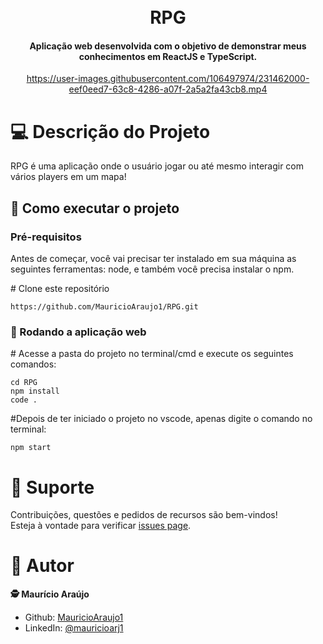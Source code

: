 <h1 align="center">
  <br>RPG
</h1>

<h4 align="center">
  Aplicação web desenvolvida com o objetivo de demonstrar meus conhecimentos em ReactJS e TypeScript.
</h4>




<div align="center">

https://user-images.githubusercontent.com/106497974/231462000-eef0eed7-63c8-4286-a07f-2a5a2fa43cb8.mp4

</div>



# 💻 Descrição do Projeto

RPG é uma aplicação onde o usuário jogar ou até mesmo interagir com vários players em um mapa!
## 🚀 Como executar o projeto

<h3>Pré-requisitos</h3>
Antes de começar, você vai precisar ter instalado em sua máquina as seguintes ferramentas: node, e também você precisa instalar o npm.


<span class="pl-c"><span class="pl-c">#</span> Clone este repositório</span>
```
https://github.com/MauricioAraujo1/RPG.git
```

<h3>🧭 Rodando a aplicação web</h3>

<span class="pl-c"><span class="pl-c">#</span> Acesse a pasta do projeto no terminal/cmd e execute os seguintes comandos:</span>

```
cd RPG
npm install
code .
```
<span class="pl-c"><span class="pl-c">#</span>Depois de ter iniciado o projeto no vscode, apenas digite o comando no terminal:</span>

```
npm start
```

# 🤝 Suporte 
Contribuições, questões e pedidos de recursos são bem-vindos!<br />Esteja à vontade para verificar [issues page](https://github.com/MauricioAraujo1/RPG/issues).

# 👤 Autor
**🕵 Maurício Araújo**

* Github: [MauricioAraujo1](https://github.com/MauricioAraujo1)
* LinkedIn: [@mauricioarj1](https://linkedin.com/in/mauricioarj1)
